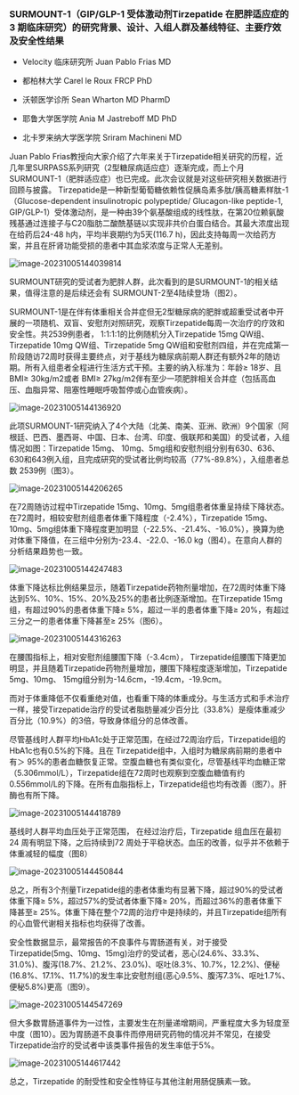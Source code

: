 ### SURMOUNT-1（GIP/GLP-1 受体激动剂Tirzepatide 在肥胖适应症的3 期临床研究）的研究背景、设计、入组人群及基线特征、主要疗效及安全性结果

- Velocity 临床研究所 Juan Pablo Frias MD

- 都柏林大学 Carel le Roux FRCP PhD

- 沃顿医学诊所 Sean Wharton MD PharmD

- 耶鲁大学医学院 Ania M Jastreboff MD PhD

- 北卡罗来纳大学医学院 Sriram Machineni MD






Juan Pablo Frias教授向大家介绍了六年来关于Tirzepatide相关研究的历程，近几年里SURPASS系列研究（2型糖尿病适应症）逐渐完成，而上个月SURMOUNT-1（肥胖适应症）也已完成。此次会议就是对这些研究相关数据进行回顾与披露。 Tirzepatide是一种新型葡萄糖依赖性促胰岛素多肽/胰高糖素样肽-1（Glucose-dependent insulinotropic polypeptide/ Glucagon-like peptide-1, GIP/GLP-1）受体激动剂，是一种由39个氨基酸组成的线性肽，在第20位赖氨酸残基通过连接子与C20脂肪二酸酰基链以实现非共价白蛋白结合。其最大浓度出现在给药后24-48 h内，平均半衰期约为5天(116.7 h)，因此支持每周一次给药方案，并且在肝肾功能受损的患者中其血浆浓度与正常人无差别。



![image-20231005144039814](https://p.ipic.vip/q2kje4.png)



SURMOUNT研究的受试者为肥胖人群，此次看到的是SURMOUNT-1的相关结果，值得注意的是后续还会有 SURMOUNT-2至4陆续登场（图2）。



SURMOUNT-1是在伴有体重相关合并症但无2型糖尿病的肥胖或超重受试者中开展的一项随机、双盲、安慰剂对照研究，观察Tirzepatide每周一次治疗的疗效和安全性。共2539例患者， 1:1:1:1的比例随机分入Tirzepatide 15mg QW组、Tirzepatide 10mg QW组、Tirzepatide 5mg QW组和安慰剂四组，并在完成第一阶段随访72周时获得主要终点，对于基线为糖尿病前期人群还有额外2年的随访期。所有入组患者全程进行生活方式干预。主要的纳入标准为：年龄≥ 18岁、且BMI≥ 30kg/m2或者 BMI≥ 27kg/m2伴有至少一项肥胖相关合并症（包括高血压、血脂异常、阻塞性睡眠呼吸暂停或心血管疾病）。

![image-20231005144136920](https://p.ipic.vip/1qh765.png)



此项SURMOUNT-1研究纳入了4个大陆（北美、南美、亚洲、欧洲）9个国家（阿根廷、巴西、墨西哥、中国、日本、台湾、印度、俄联邦和美国）的受试者，入组情况如图：Tirzepatide 15mg、 10mg、5mg组和安慰剂组分别有630、636、630和643例入组，且完成研究的受试者比例均较高（77%-89.8%），入组患者总数 2539例（图3）。

![image-20231005144206265](https://p.ipic.vip/wc7scz.png)



在72周随访过程中Tirzepatide 15mg、10mg、5mg组患者体重呈持续下降状态。在72周时，相较安慰剂组患者体重下降程度（-2.4%），Tirzepatide 15mg、10mg、5mg组体重下降程度更加明显（-22.5%、-21.4%、-16.0%），换算为绝对体重下降值，在三组中分别为-23.4、-22.0、-16.0 kg（图4）。在意向人群的分析结果趋势也一致。

![image-20231005144247483](https://p.ipic.vip/za03ng.png)



体重下降达标比例结果显示，随着Tirzepatide药物剂量增加，在72周时体重下降达到5%、10%、15%、20%及25%的患者比例逐渐增加。在Tirzepatide 15mg组，有超过90%的患者体重下降≥ 5%，超过一半的患者体重下降≥ 20%，有超过三分之一的患者体重下降甚至≥ 25%（图6）。



![image-20231005144316263](https://p.ipic.vip/7kkhqm.png)



在腰围指标上，相对安慰剂组腰围下降（-3.4cm）， Tirzepatide组腰围下降更加明显，并且随着Tirzepatide药物剂量增加，腰围下降程度逐渐增加，Tirzepatide 5mg、10mg、 15mg组分别为-14.6cm，-19.4cm，-19.9cm。

而对于体重降低不仅看重绝对值，也看重下降的体重成分。与生活方式和手术治疗一样，接受Tirzepatide治疗的受试者脂肪量减少百分比（33.8%）是瘦体重减少百分比（10.9%）的3倍，导致身体组分的总体改善。



尽管基线时人群平均HbA1c处于正常范围，在经过72周治疗后，Tirzepatide组的HbA1c也有0.5%的下降。且在 Tirzepatide组中，入组时为糖尿病前期的患者中有＞ 95%的患者血糖恢复正常。空腹血糖也有类似变化，尽管基线平均血糖正常（5.306mmol/L），Tirzepatide组在72周时也观察到空腹血糖值有约0.556mmol/L的下降。在所有血脂指标上，Tirzepatide组也均有改善（图7）。肝酶也有所下降。



![image-20231005144418789](https://p.ipic.vip/lexu9y.png)



基线时人群平均血压处于正常范围， 在经过治疗后，Tirzepatide 组血压在最初24 周有明显下降，之后持续到72 周处于平稳状态。血压的改善，似乎并不依赖于体重减轻的幅度（图8）



![image-20231005144450844](https://p.ipic.vip/jj36g0.png)



总之，所有3个剂量Tirzepatide组的患者体重均有显著下降，超过90%的受试者体重下降≥ 5%，超过57%的受试者体重下降≥ 20%，而超过36%的患者体重下降甚至≥ 25%。体重下降在整个72周的治疗中是持续的，并且Tirzepatide组所有的心血管代谢相关指标也均获得了改善。

安全性数据显示，最常报告的不良事件与胃肠道有关，对于接受Tirzepatide(5mg、10mg、15mg)治疗的受试者，恶心(24.6%、33.3%、31.0%)、腹泻(18.7%、21.2%、23.0%)、呕吐(8.3%、10.7%，12.2%)、便秘(16.8%、17.1%、11.7%)的发生率比安慰剂组(恶心9.5%、腹泻7.3%、呕吐1.7%、便秘5.8%)更高（图9）。



![image-20231005144547269](https://p.ipic.vip/gya90f.png)



但大多数胃肠道事件为一过性，主要发生在剂量递增期间，严重程度大多为轻度至中度（图10）。因为胃肠道不良事件而停用研究药物的情况并不常见，在接受Tirzepatide治疗的受试者中该类事件报告的发生率低于5%。



![image-20231005144617442](https://p.ipic.vip/ir0emg.png)



总之，Tirzepatide 的耐受性和安全性特征与其他注射用肠促胰素一致。